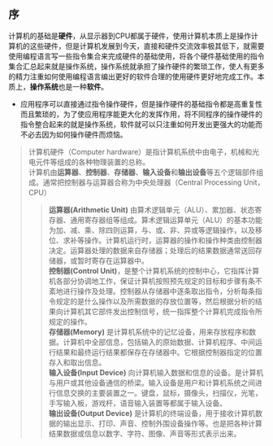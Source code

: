 ## 序
计算机的基础是**硬件**，从显示器到CPU都属于硬件，使用计算机本质上是操作计算机的这些硬件，但是计算机发展到今天，直接和硬件交流效率极其低下，就需要使用编程语言写一些指令集合来完成硬件的基础使用，将各个硬件基础使用的指令集合汇总起来就是操作系统，操作系统就承担了操作硬件的繁琐工作，使人有更多的精力注重如何使用编程语言编出更好的软件合理的使用硬件更好地完成工作。本质上，**操作系统**也是一种**软件**。
* 应用程序可以直接通过指令操作硬件，但是操作硬件的基础指令都是高重复性而且繁琐的，为了使应用程序能更大化的发挥作用，将不同程序的操作硬件的指令整合起来的就是操作系统，软件就可以只注重如何开发出更强大的功能而不必去因为如何操作硬件而烦恼。
> 计算机硬件（Computer hardware）是指计算机系统中由电子，机械和光电元件等组成的各种物理装置的总称。  
> 计算机由**运算器**、**控制器**、**存储器**、**输入设备**和**输出设备**等五个逻辑部件组成。通常把控制器与运算器合称为中央处理器（Central Processing Unit，CPU）
> >**运算器(Arithmetic Unit)** 由算术逻辑单元（ALU）、累加器、状态寄存器、通用寄存器组等组成。算术逻辑运算单元（ALU）的基本功能为加、减、乘、除四则运算，与、或、非、异或等逻辑操作，以及移位、求补等操作。计算机运行时，运算器的操作和操作种类由控制器决定。运算器处理的数据来自存储器；处理后的结果数据通常送回存储器，或暂时寄存在运算器中。  
> >**控制器(Control Unit)**，是整个计算机系统的控制中心，它指挥计算机各部分协调地工作，保证计算机按照预先规定的目标和步骤有条不紊地进行操作及处理。控制器从存储器中逐条取出指令，分析每条指令规定的是什么操作以及所需数据的存放位置等，然后根据分析的结果向计算机其它部件发出控制信号，统一指挥整个计算机完成指令所规定的操作。  
> >**存储器(Memory)** 是计算机系统中的记忆设备，用来存放程序和数据。计算机中全部信息，包括输入的原始数据、计算机程序、中间运行结果和最终运行结果都保存在存储器中。它根据控制器指定的位置存入和取出信息。  
> >**输入设备(Input Device)** 向计算机输入数据和信息的设备。是计算机与用户或其他设备通信的桥梁。输入设备是用户和计算机系统之间进行信息交换的主要装置之一。键盘，鼠标，摄像头，扫描仪，光笔，手写输入板，游戏杆，语音输入装置等都属于输入设备。  
> >**输出设备(Output Device)** 是计算机的终端设备，用于接收计算机数据的输出显示、打印、声音、控制外围设备操作等。也是把各种计算结果数据或信息以数字、字符、图像、声音等形式表示出来。